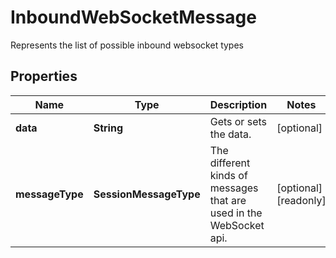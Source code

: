 

# InboundWebSocketMessage

Represents the list of possible inbound websocket types

## Properties

| Name | Type | Description | Notes |
|------------ | ------------- | ------------- | -------------|
|**data** | **String** | Gets or sets the data. |  [optional] |
|**messageType** | **SessionMessageType** | The different kinds of messages that are used in the WebSocket api. |  [optional] [readonly] |




